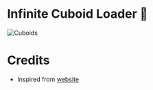 # Infinite Cuboid Loader 🧊

![Cuboids](/demo.gif)

# Credits
- Inspired from [website](http://dedu.center/what-we-do)